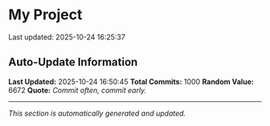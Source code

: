 # My Project


Last updated: 2025-10-24 16:25:37















































































































































































































































































































































































































































































































































































































































































































































































































































































































































































































































































































































































































































































































































































































































## Auto-Update Information

**Last Updated:** 2025-10-24 16:50:45
**Total Commits:** 1000
**Random Value:** 6672
**Quote:** _Commit often, commit early._

---
_This section is automatically generated and updated._